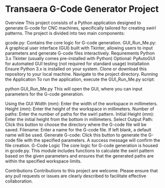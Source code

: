 # Transaera G-Code Generator Project
Overview
This project consists of a Python application designed to generate G-code for CNC machines, specifically tailored for creating swirl patterns. The project is divided into two main components:

gcode.py: Contains the core logic for G-code generation.
GUI_Run_Me.py: A graphical user interface (GUI) built with Tkinter, allowing users to input parameters and generate G-code files interactively.
Requirements
Python 3.x
Tkinter (usually comes pre-installed with Python)
Optional: PyAutoGUI for automated GUI testing (not required for standard usage)
Installation
Ensure Python 3.x is installed on your system.
Clone or download this repository to your local machine.
Navigate to the project directory.
Running the Application
To run the application, execute the GUI_Run_Me.py script:

python GUI_Run_Me.py
This will open the GUI, where you can input parameters for the G-code generation.

Using the GUI
Width (mm): Enter the width of the workspace in millimeters.
Height (mm): Enter the height of the workspace in millimeters.
Number of paths: Enter the number of paths for the swirl pattern.
Initial Height (mm): Enter the initial height from the bottom in millimeters.
Select Output Path: Click this button to choose the directory where the G-code file will be saved.
Filename: Enter a name for the G-code file. If left blank, a default name will be used.
Generate G-code: Click this button to generate the G-code file with the specified parameters. A success message will confirm the file creation.
G-Code Logic
The core logic for G-code generation is housed in gcode.py. This module includes functions to calculate the swirl pattern based on the given parameters and ensures that the generated paths are within the specified workspace limits.

Contributions
Contributions to this project are welcome. Please ensure that any pull requests or issues are clearly described to facilitate effective collaboration.
